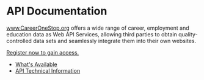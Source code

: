 # API Documentation

www.CareerOneStop.org offers a wide range of career, employment and education data as Web API Services, allowing third parties to obtain quality-controlled data sets and seamlessly integrate them into their own websites. 

<a href="https://www.careeronestop.org/Developers/WebAPI/registration.aspx "> Register now to gain access.</a> 

*   [What's Available](/whats-available.md)
*   [API Technical Information](/Api-at-a-glance.md)

